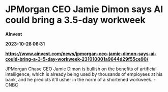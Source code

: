 # JPMorgan CEO Jamie Dimon says AI could bring a 3.5-day workweek
**AInvest**

**2023-10-28 06:31**

**https://www.ainvest.com/news/jpmorgan-ceo-jamie-dimon-says-ai-could-bring-a-3-5-day-workweek-231010001a9644d29f55ce90/**

JPMorgan Chase CEO Jamie Dimon is bullish on the benefits of artificial intelligence, which is already being used by thousands of employees at his bank, and he predicts it’ll usher in the norm of a shortened workweek. - CNBC